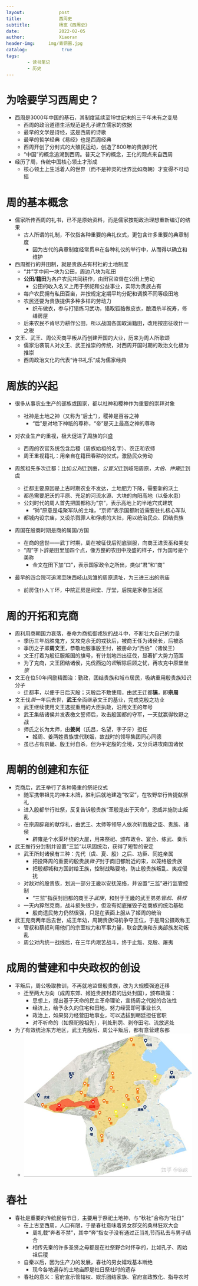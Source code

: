 ```yaml
---
layout:             post
title:              西周史
subtitle:           杨宽《西周史》
date:      	        2022-02-05
author:             Xiaoran
header-img:     img/青铜器.jpg
catalog: 	         true
tags:
        - 读书笔记
        - 历史
---
```


# 为啥要学习西周史？

- 西周是3000年中国的基石，其制度延续至19世纪末的三千年未有之变局
  - 西周的政治道德生活规范是孔子建立儒家的依据
  - 最早的文学是诗经，这是西周的诗歌
  - 最早的哲学经典《易经》也是西周经典
  - 西周开创了分封式的大殖民运动，创造了800年的贵族时代
  - “中国”的概念追溯到西周。普天之下的概念，王化的观点来自西周
- 经历了周，传统中国核心领土才形成
  - 核心领土上生活着人的世界（而不是神灵的世界比如商朝）才变得不可动摇

# 周的基本概念

- 儒家所传西周的礼书，已不是原始资料，而是儒家按期政治理想重新编订的结果
  - 古人所谓的礼制，不仅指各种重要的典礼仪式，更包含许多重要的典章制度
    - 因为古代的典章制度经常贯串在各种礼仪的举行中，从而得以确立和维护
- 西周推行的井田制，就是贵族占有村社的土地制度
  - “井”字中间一块为公田，周边八块为私田
  - **公田/籍田**为各户农民共同耕作，由田官监督在公田上劳动
    - 公田的收入名义上用于祭祀和公益事业，实际为贵族占有
  - 每户农民拥有私田百亩，并按规定定期平均分配和调换不同等级田地
  - 农民还要为贵族提供多种多样的劳动力
    - 织布做衣，参与打猎练习武功，猎取狐貉做皮衣，酿酒杀羊祝寿，修缮房屋
  - 后来农民不肯尽力耕作公田，所以战国各国取消籍田，改用按亩征收什一之税
- 文王、武王、周公灭商平叛从而创建开国的大业，历来为周人所歌颂
  - 儒家沿袭前人对文王、武王推崇的传统，对西周开国时期的政治文化极为推崇
  - 西周政治文化的代表“诗书礼乐”成为儒家经典


# 周族的兴起

- 很多从事农业生产的部族或国家，都以社神和稷神作为重要的崇拜对象
  - 社神是土地之神（又称为“后土”），稷神是百谷之神
    - “后”是对地下神祇的尊称，“帝”是天上最高之神的尊称

- 对农业生产的重视，极大促进了周族的兴盛
  - 西周的农官系统包含后稷（周族始祖的名字）、农正和农师
  - 周王重视籍礼：用亲自在籍田春耕的仪式，激励民众劳动
- 周族祖先多次迁都：比如*公刘*迁到豳，*公亶父*迁到岐阳周原，*太伯*、*仲雍*迁到虞
  - 迁都主要原因是上古时期农业不发达，土地肥力下降，需要新的沃土
  - 都邑需要肥沃的平原、充足的河流水源、大块的向阳高地（以备水患）
  - 公刘时代的周人首先把国都称为“京”，表示高地上的半地穴式建筑
    - “師”原意是屯聚军队的土堆，“京师”表示国都附近需要驻扎核心军队
  - 都城内设宗庙，又设杀戮罪人和俘虏的大社，用以统治民众、团结贵族
- 周国在殷商时期是商的属国/方国
  - 在商的盛世——武丁时期，周在被征伐后彻底驯服，向商王进贡巫和美女
  - “周”字卜辞是田里加四个点，像方整的农田中茂盛的样子，作为国号是个美称
    - 金文在田下加“口”，表示国家政令之所出，类似“君”和“商”
- 最早的四合院可追溯至陕西岐山凤雏的周原遗址，为三进三出的宗庙
  - 前房住仆人丫环，中院正房是祠堂、厅堂，后院是家眷生活区

# 周的开拓和克商

- 周利用商朝国力衰落，奉命为商抵御戎狄的战斗中，不断壮大自己的力量
  - 季历三年战胜鬼方，又攻克余无的戎狄后，被商王任为诸侯长，后被杀
  - 季历之子即**周文王**，恭敬地服事殷王纣，被册命为“西伯”（诸侯王）
  - 文王打着为殷征服叛国的旗号，有计划地四出征伐，显著扩大势力范围
  - 为了克商，文王团结诸侯，先伐西边的*密*解除后顾之忧，再攻克中原堡垒*崇*
- 文王在位50年间励精图治：勤政，团结贵族和城市居民，吸纳重用殷贵族知识分子
  - 迁都**丰**，以便于日后灭殷；灭殷后不敷使用，由武王迁都**镐**，即**宗周**
- 文王伐*崇*一年后去世，**武王**全面继承文王的基业，完成克殷之功业
  - 武王继续使用文王选拔重用的大臣执政，沿用文王的年号
  - 武王集结诸侯并发表檄文誓师后，攻击殷国都的守军，一天就赢得牧野之战
  - 师氏之长为太师，由**姜尚**（氏吕，名望，字子牙）担任
    - 姬周、姜两姓贵族世代联姻，故战时的领导集团同心同德
  - 虽已占有京畿、殷王纣自杀，但为平定殷的全境，又分兵进攻南国诸侯

# 周朝的创建和东征

- 克商后，武王举行了各种隆重的祭祀仪式
  - 随军携带祖先的神主木牌，胜利后就地建造“牧室”，在牧野举行告捷献祭礼
  - 进入殷都举行社祭，反复告诉殷贵族“革殷是出于天命”，恩威并施防止叛乱
  - 在宗周辟雍的献俘礼，由武王、太师等领导人依次斩戮殷之臣、贵族、诸侯
    - 辟雍是个水渠环绕的大屋，用来祭祀、颁布政令、宴会、练武、奏乐
- 武王推行分封制并设置“三监”以巩固统治，获得了短暂的安定
  - 武王所封诸侯有三种：先代（虞、夏、殷）之后、功臣、同姓亲属
    - 把投降周的重要的殷贵族*微子*封于商旧都附近的宋，以笼络殷贵族
    - 把殷都城和方国封给王族，控制战略要地，防止殷贵族叛乱、夷戎侵扰
  - 对敌对的殷贵族，划派一部分王畿以安抚笼络，并设置“三监”进行监管控制
    - “三监”指获封旧都的商王子*武庚*，和封于王畿的武王弟弟*管叔*、*蔡叔*
  - 一天内猝然克商，战斗损失很少，但没有彻底摧毁子姓商族的统治基础
    - 殷商遗民势力仍然很强，只是在表面上服从了姬周的统治
- 武王克商两年后去世，成王年幼，周朝贵族伺机争夺王位，于是周公摄政称王
  - 管叔和蔡叔利用他们的宗室权力和军事力量，联合武庚和东夷部族发动叛乱
  - 周公对内统一战线后，在三年内艰苦战斗，终于止叛、克殷、屠夷


# 成周的营建和中央政权的创设

- 平叛后，周公吸取教训，不再就地监督殷贵族，改为大规模强迫迁移
  - 迁至两大方向（成周东郊、姬姓贵族封君的远处封国），颁布政策：
    - 思想上，提出基于天命的民主革命理论，宣扬周之代殷的合法性
    - 经济上，给予永久的住宅和田地，努力经营即可事业长久
    - 政治上，如果努力经营田地事业，可以选拔到朝廷担任官职
    - 对不听命的（如祭祀殷祖先），判处刑罚、剥夺田宅、流放远处
- 为了有效统治东方地区，武王克殷后、周公平叛后，都有意营建东都
  - ![地图](https://raw.githubusercontent.com/xiaoran-tang/xiaoran-tang.github.io/master/img/成康地图.jpg)


# 春社

- 春社是重要的传统民俗节日，主要用于祭祀土地神，与“秋社”合称为“社日”
  - 在上古至西周，人口有限，于是春社意味着男女群交的桑林狂欢大会
    - 周礼载“奔者不禁”，其中“奔”指女子没有通过正当礼节而私去与男子结合
    - 相传先秦的许多圣贤之母都是在社祭野合时怀孕的，比如孔子、周始祖后稷
  - 自秦以后，因为生产力的发展，春社的男女嬉戏基本断绝
    - 现今各地遍存的土地庙即是社日祭社时的遗存
  - 春社的意义：官府宣示管辖权、娱乐团结家族、官府宣政教化、指导农时